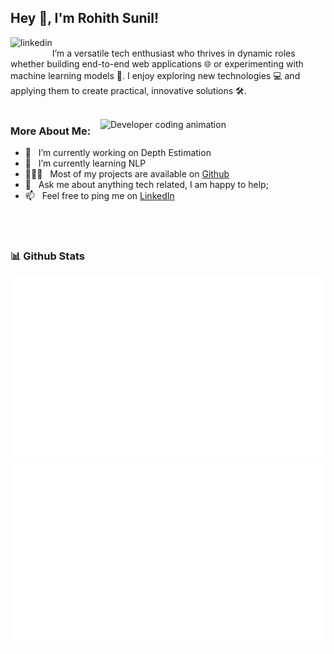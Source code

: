 
<!--
**Rohith-Sunil/Rohith-Sunil** is a ✨ _special_ ✨ repository because its `README.md` (this file) appears on your GitHub profile.

Here are some ideas to get you started:

- 🔭 I’m currently working on ...
- 🌱 I’m currently learning ...
- 👯 I’m looking to collaborate on ...
- 🤔 I’m looking for help with ...
- 💬 Ask me about ...
- 📫 How to reach me: ...
- 😄 Pronouns: ...
- ⚡ Fun fact: ...
-->

## Hey 👋, I'm Rohith Sunil!
<a href='https://www.linkedin.com/in/rohithsunil7/'><img align='left' alt="linkedin" src="https://raw.githubusercontent.com/rahul-jha98/rahul-jha98/561d474902b59c7429ec22bb73e225696c27b202/assets/linkedin.svg" height='18px'/></a>
<br/>
I’m a versatile tech enthusiast who thrives in dynamic roles whether building end-to-end web applications 🌐 or experimenting with machine learning models 🤖. I enjoy exploring new technologies 💻 and applying them to create practical, innovative solutions 🛠️.
<br/>
<br/>

<!--<img align="right" alt="GIF" src="https://raw.githubusercontent.com/rahul-jha98/rahul-jha98/main/techstack.gif" width="360px"/> -->
<img align="right" alt="Developer coding animation" src="https://media.giphy.com/media/v1.Y2lkPTc5MGI3NjExc25yNTRnNTI1bDIxNTRubWowYXlndjJ5d2x6c203Mmd3cGxscW54aiZlcD12MV9naWZzX3NlYXJjaCZjdD1n/3FjEPbKqEPhPpmC8uY/giphy.gif" width="360px"/>

  
### More About Me:

- 🔭 &nbsp; I’m currently working on Depth Estimation
- 🌱 &nbsp; I’m currently learning NLP 
- 👨🏻‍💻 &nbsp; Most of my projects are available on [Github](https://github.com/Rohith-Sunil?tab=repositories)
- 💬 &nbsp; Ask me about anything tech related, I am happy to help;
- 📫 &nbsp; Feel free to ping me on [LinkedIn](https://www.linkedin.com/in/rohithsunil7/)
<!-- 
- 📝 &nbsp; Checkout my [resume](https://drive.google.com/file/d/1xu0JWrxx3bncO2jGKNcIJiaPso_qZR6D/view?usp=sharing)
-->


<br>

<!-- ### 🔨 Languages and Tools: -->


<br>


### 📊 Github Stats
<a href='https://github.com/Rohith-Sunil/github-stats-transparent'>
  
![Stats Overview](https://raw.githubusercontent.com/Rohith-Sunil/github-stats-transparent/output/generated/overview.svg)
![Most Used Languages](https://raw.githubusercontent.com/Rohith-Sunil/github-stats-transparent/output/generated/languages.svg)

</a>

<br>

